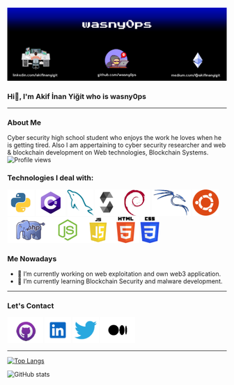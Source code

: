 ![](https://github.com/wasny0ps/wasny0ps/blob/main/images/banner.png)
### Hi👋, I'm Akif İnan Yiğit who is wasny0ps


---
### About Me
Cyber security high school student who enjoys the work he loves when he is getting tired. Also I am appertaining to cyber security researcher and web & blockchain development on Web technologies, Blockchain Systems.						
![Profile views](https://gpvc.arturio.dev/wasny0ps)

### Technologies I deal with:
[<img src='https://github.com/wasny0ps/wasny0ps/blob/main/images/python.png' alt='python' height='60'>](https://www.python.org/) [<img src='https://github.com/wasny0ps/wasny0ps/blob/main/images/csharp.png' alt='c#' height='60'>](https://www.python.org/) [<img src='https://github.com/wasny0ps/wasny0ps/blob/main/images/mysql.png' alt='mysql' height='60'>](https://www.mysql.com/) [<img src='https://github.com/wasny0ps/wasny0ps/blob/main/images/solidity.png' alt='solidity' height='60'>](https://github.com/ethereum/solidity)[<img src='https://github.com/wasny0ps/wasny0ps/blob/main/images/debian.png' alt='debian' height='60'>](https://www.debian.org/) [<img src='https://github.com/wasny0ps/wasny0ps/blob/main/images/kali.png' alt='kali linux' height='60'>](https://www.kali.org/) [<img src='https://github.com/wasny0ps/wasny0ps/blob/main/images/ubuntu.png' alt='ubuntu' height='60'>](https://ubuntu.com/)[<img src='https://github.com/wasny0ps/wasny0ps/blob/main/images/php.png' alt='php' height='60'>](https://www.php.net/)[<img src='https://github.com/wasny0ps/wasny0ps/blob/main/images/nodejs.png' alt='node js' height='60'>](https://nodejs.org/en/)[<img src='https://github.com/wasny0ps/wasny0ps/blob/main/images/js.png' alt='js' height='60'>](https://www.javascript.com/)[<img src='https://github.com/wasny0ps/wasny0ps/blob/main/images/html.png' alt='html' height='60'>](https://www.w3schools.com/html/)
[<img src='https://github.com/wasny0ps/wasny0ps/blob/main/images/css.png' alt='css' height='60'>](https://www.w3schools.com/css/)

### Me Nowadays
- 🔭 I’m currently working on web exploitation and own web3 application. 
- 🌱 I’m currently learning Blockchain Security and malware development. 

---
### Let's Contact

[<img src='https://github.com/wasny0ps/wasny0ps/blob/main/images/github.png' alt='github' height='60'>](https://github.com/wasny0ps)  [<img src='https://github.com/wasny0ps/wasny0ps/blob/main/images/linkedin.png' alt='linkedin' height='60'>](https://www.linkedin.com/in/akifinanyigit/)  [<img src='https://github.com/wasny0ps/wasny0ps/blob/main/images/twitter.png' alt='twitter' height='60'>](https://twitter.com/letsgowasny)
[<img src='https://github.com/wasny0ps/wasny0ps/blob/main/images/medium.png' alt='medium' height='60'>](https://twitter.com/https://medium.com/@akifinanyigit)  

---

[![Top Langs](https://github-readme-stats.vercel.app/api/top-langs/?username=wasny0ps)](https://github.com/anuraghazra/github-readme-stats)

![GitHub stats](https://github-readme-stats.vercel.app/api?username=wasny0ps&show_icons=true)  

  
